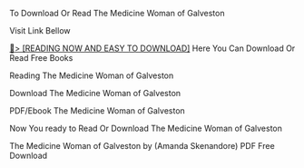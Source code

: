 To Download Or Read The Medicine Woman of Galveston

Visit Link Bellow

<a href="https://uk.ebookarea.xyz/?book=1496741684">📖&gt; [READING NOW AND EASY TO DOWNLOAD]</a>
Here You Can Download Or Read Free Books

Reading The Medicine Woman of Galveston

Download The Medicine Woman of Galveston

PDF/Ebook The Medicine Woman of Galveston

Now You ready to Read Or Download The Medicine Woman of Galveston

The Medicine Woman of Galveston by (Amanda Skenandore) PDF Free Download
